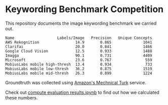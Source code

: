 # Keywording Benchmark Competition

This repository documents the image keywording benchmark we carried out.



```
Name                   Labels/Image   Precision   Unique Concepts
AWS Rekognition                14.9       0.865              1041
Clarifai                       20.0       0.841              1466
Google Cloud Vision            12.5       0.933              1488
Imagga                         90.1       0.731              4409
Microsoft                      23.6       0.767               559
MobiusLabs mobile high-thresh  13.4       0.934               733
MobiusLabs mobile low-thresh   36.2       0.875              1519
MobiusLabs mobile mid-thresh   26.3       0.899              1224
```

Groundtruth was collected using [Amazon's Mechnical Turk](https://www.mturk.com) service. 

Check out [compute evaluation results.ipynb](https://github.com/mobiusml/benchmark_competition/blob/master/compute%20evaluation%20results.ipynb) to find out how we calculated these numbers.
